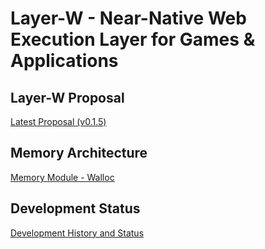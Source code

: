# Layer-W - Near-Native Web Execution Layer for Games & Applications

## Layer-W Proposal

[Latest Proposal (v0.1.5)](./engine/research/beta/layerwV0.1.4.md)

## Memory Architecture

[Memory Module - Walloc](../../walloc/walloc.md)

## Development Status

[Development History and Status](/engine/research/beta/history.md)
